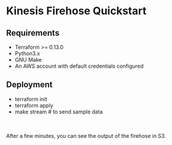 # Kinesis Firehose Quickstart

## Requirements
- Terraform >= 0.13.0
- Python3.x
- GNU Make
- An AWS account with default credentials configured

## Deployment
- terraform init
- terraform apply
- make stream # to send sample data
<br>
<br>
After a few minutes, you can see the output of the firehose in S3.
